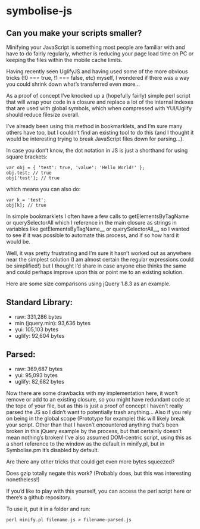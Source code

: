 symbolise-js
============

Can you make your scripts smaller?
----------------------------------

Minifying your JavaScript is something most people are familiar with and have to do fairly regularly, whether is reducing your page load time on PC or keeping the files within the mobile cache limits.

Having recently seen UglifyJS and having used some of the more obvious tricks (!0 === true, !1 === false, etc) myself, I wondered if there was a way you could shrink down what’s transferred even more…

As a proof of concept I’ve knocked up a (hopefully fairly) simple perl script that will wrap your code in a closure and replace a lot of the internal indexes that are used with global symbols, which when compressed with YUI/Uglify should reduce filesize overall.

I’ve already been using this method in bookmarklets, and I’m sure many others have too, but I couldn’t find an existing tool to do this (and I thought it would be interesting trying to break JavaScript files down for parsing…).

In case you don’t know, the dot notation in JS is just a shorthand for using square brackets:

    var obj = { 'test': true, 'value': 'Hello World!' };
    obj.test; // true
    obj['test']; // true

which means you can also do:

    var k = 'test';
    obj[k]; // true

In simple bookmarklets I often have a few calls to getElementsByTagName or querySelectorAll which I reference in the main closure as strings in variables like getElementsByTagName__ or querySelectorAll__, so I wanted to see if it was possible to automate this process, and if so how hard it would be.

Well, it was pretty frustrating and I’m sure it hasn’t worked out as anywhere near the simplest solution (I am almost certain the regular expressions could be simplified!) but I thought I’d share in case anyone else thinks the same and could perhaps improve upon this or point me to an existing solution.

Here are some size comparisons using jQuery 1.8.3 as an example.

Standard Library:
-----------------

* raw: 331,286 bytes
* min (jquery.min): 93,636 bytes
* yui: 105,103 bytes
* uglify: 92,604 bytes

Parsed:
-------

* raw: 369,687 bytes
* yui: 95,093 bytes
* uglify: 82,682 bytes

Now there are some drawbacks with my implementation here, it won’t remove or add to an existing closure, so you might have redundant code at the tope of your file, but as this is just a proof of concept I haven’t really parsed the JS so I didn’t want to potentially trash anything… Also if you rely on being in the global scope (Prototype for example) this will likely break your script. Other than that I haven’t encountered anything that’s been broken in this jQuery example by the process, but that certainly doesn’t mean nothing’s broken! I’ve also assumed DOM-centric script, using this as a short reference to the window as the default in minify.pl, but in Symbolise.pm it’s disabled by default.

Are there any other tricks that could get even more bytes squeezed?

Does gzip totally negate this work? (Probably does, but this was interesting nonetheless!)

If you’d like to play with this yourself, you can access the perl script here or there’s a github repository.

To use it, put it in a folder and run:

    perl minify.pl filename.js > filename-parsed.js
